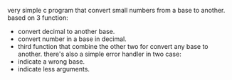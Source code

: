 very simple c program that convert small numbers from a base to another.
based on 3 function: 
 - convert decimal to another base.
 - convert number in a base in decimal. 
 - third function that combine the other two for convert any base to another. 
there's also a simple error handler in two case: 
 - indicate a wrong base. 
 - indicate less arguments. 
 